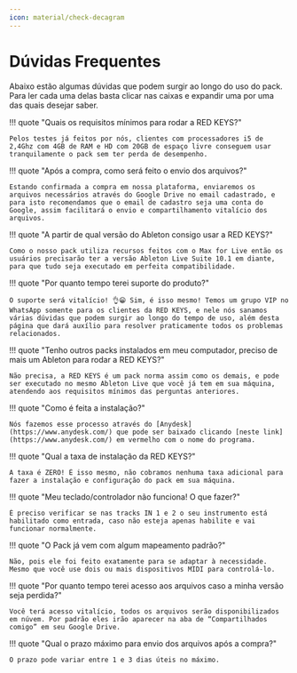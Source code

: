 ```yaml
---
icon: material/check-decagram
---
```


# Dúvidas Frequentes

Abaixo estão algumas dúvidas que podem surgir ao longo do uso do pack. Para ler cada uma delas basta clicar nas caixas e expandir uma por uma das quais desejar saber.

!!! quote "Quais os requisitos mínimos para rodar a RED KEYS?"

    Pelos testes já feitos por nós, clientes com processadores i5 de 2,4Ghz com 4GB de RAM e HD com 20GB de espaço livre conseguem usar tranquilamente o pack sem ter perda de desempenho.

!!! quote "Após a compra, como será feito o envio dos arquivos?"

    Estando confirmada a compra em nossa plataforma, enviaremos os arquivos necessários através do Google Drive no email cadastrado, e para isto recomendamos que o email de cadastro seja uma conta do Google, assim facilitará o envio e compartilhamento vitalício dos arquivos.

!!! quote "A partir de qual versão do Ableton consigo usar a RED KEYS?"

    Como o nosso pack utiliza recursos feitos com o Max for Live então os usuários precisarão ter a versão Ableton Live Suite 10.1 em diante, para que tudo seja executado em perfeita compatibilidade.

!!! quote "Por quanto tempo terei suporte do produto?"

    O suporte será vitalício! 👌😁 Sim, é isso mesmo! Temos um grupo VIP no WhatsApp somente para os clientes da RED KEYS, e nele nós sanamos várias dúvidas que podem surgir ao longo do tempo de uso, além desta página que dará auxílio para resolver praticamente todos os problemas relacionados.

!!! quote "Tenho outros packs instalados em meu computador, preciso de mais um Ableton para rodar a RED KEYS?"

    Não precisa, a RED KEYS é um pack norma assim como os demais, e pode ser executado no mesmo Ableton Live que você já tem em sua máquina, atendendo aos requisitos mínimos das perguntas anteriores.

!!! quote "Como é feita a instalação?"

    Nós fazemos esse processo através do [Anydesk](https://www.anydesk.com/) que pode ser baixado clicando [neste link](https://www.anydesk.com/) em vermelho com o nome do programa.

!!! quote "Qual a taxa de instalação da RED KEYS?"

    A taxa é ZERO! É isso mesmo, não cobramos nenhuma taxa adicional para fazer a instalação e configuração do pack em sua máquina.

!!! quote "Meu teclado/controlador não funciona! O que fazer?"

    É preciso verificar se nas tracks IN 1 e 2 o seu instrumento está habilitado como entrada, caso não esteja apenas habilite e vai funcionar normalmente.

!!! quote "O Pack já vem com algum mapeamento padrão?"

    Não, pois ele foi feito exatamente para se adaptar à necessidade. Mesmo que você use dois ou mais dispositivos MIDI para controlá-lo.

!!! quote "Por quanto tempo terei acesso aos arquivos caso a minha versão seja perdida?"

    Você terá acesso vitalício, todos os arquivos serão disponibilizados em núvem. Por padrão eles irão aparecer na aba de “Compartilhados comigo” em seu Google Drive.

!!! quote "Qual o prazo máximo para envio dos arquivos após a compra?"

    O prazo pode variar entre 1 e 3 dias úteis no máximo.